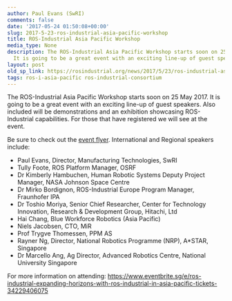 ```yaml
---
author: Paul Evans (SwRI)
comments: false
date: '2017-05-24 01:50:08+00:00'
slug: 2017-5-23-ros-industrial-asia-pacific-workshop
title: ROS-Industrial Asia Pacific Workshop
media_type: None
description: The ROS-Industrial Asia Pacific Workshop starts soon on 25 May 2017.
  It is going to be a great event with an exciting line-up of guest speakers. ...
layout: post
old_sp_link: https://rosindustrial.org/news/2017/5/23/ros-industrial-asia-pacific-workshop
tags: ros-i-asia-pacific ros-industrial-consortium
---
```


The ROS-Industrial Asia Pacific Workshop starts soon on 25 May 2017. It is going to be a great event with an exciting line-up of guest speakers. Also included will be demonstrations and an exhibition showcasing ROS-Industrial capabilities. For those that have registered we will see at the event. 

Be sure to check out the [event flyer](/s/ROS-I-AP-Workshop-Info-pack-v3-2017.pdf). International and Regional speakers include:

* Paul Evans, Director, Manufacturing Technologies, SwRI
* Tully Foote, ROS Platform Manager, OSRF
* Dr Kimberly Hambuchen, Human Robotic Systems Deputy Project Manager, NASA Johnson Space Centre
* Dr Mirko Bordignon, ROS-Industrial Europe Program Manager, Fraunhofer IPA
* Dr Toshio Moriya, Senior Chief Researcher, Center for Technology Innovation, Research & Development Group, Hitachi, Ltd
* Hai Chang, Blue Workforce Robotics (Asia Pacific)
* Niels Jacobsen, CTO, MiR
* Prof Trygve Thomessen, PPM AS
* Rayner Ng, Director, National Robotics Programme (NRP), A*STAR, Singapore
* Dr Marcello Ang, Ag Director, Advanced Robotics Centre, National University Singapore

For more information on attending: <https://www.eventbrite.sg/e/ros-industrial-expanding-horizons-with-ros-industrial-in-asia-pacific-tickets-34229406075>


